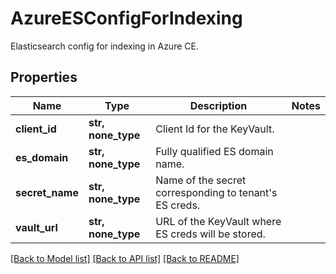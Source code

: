 # AzureESConfigForIndexing

Elasticsearch config for indexing in Azure CE.

## Properties
Name | Type | Description | Notes
------------ | ------------- | ------------- | -------------
**client_id** | **str, none_type** | Client Id for the KeyVault. | 
**es_domain** | **str, none_type** | Fully qualified ES domain name. | 
**secret_name** | **str, none_type** | Name of the secret corresponding to tenant&#39;s ES creds. | 
**vault_url** | **str, none_type** | URL of the KeyVault where ES creds will be stored. | 

[[Back to Model list]](../README.md#documentation-for-models) [[Back to API list]](../README.md#documentation-for-api-endpoints) [[Back to README]](../README.md)


